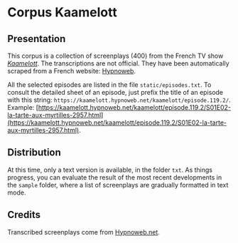 # Corpus Kaamelott

## Presentation

This corpus is a collection of screenplays (400) from the French TV show [*Kaamelott*](https://fr.wikipedia.org/wiki/Kaamelott). The transcriptions are not official. They have been automatically scraped from a French website: [Hypnoweb](https://www.hypnoweb.net/).

All the selected episodes are listed in the file `static/episodes.txt`. To consult the detailed sheet of an episode, just prefix the title of an episode with this string: `https://kaamelott.hypnoweb.net/kaamelott/episode.119.2/`. Example: [https://kaamelott.hypnoweb.net/kaamelott/episode.119.2/S01E02-la-tarte-aux-myrtilles-2957.html](https://kaamelott.hypnoweb.net/kaamelott/episode.119.2/S01E02-la-tarte-aux-myrtilles-2957.html).

## Distribution

At this time, only a text version is available, in the folder `txt`. As things progress, you can evaluate the result of the most recent developments in the `sample` folder, where a list of screenplays are gradually formatted in text mode.

## Credits

Transcribed screenplays come from [Hypnoweb.net](https://www.hypnoweb.net/).
